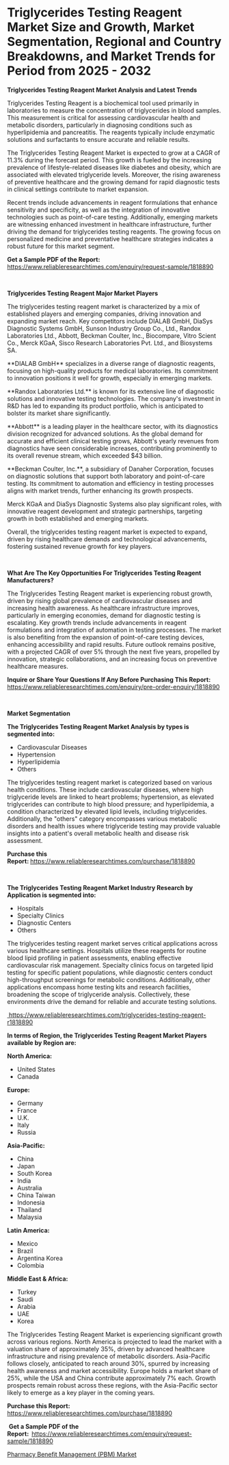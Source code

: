 <p><h1>Triglycerides Testing Reagent Market Size and Growth, Market Segmentation, Regional and Country Breakdowns, and Market Trends for Period from 2025 -  2032</h1></p><p><strong>Triglycerides Testing Reagent Market Analysis and Latest Trends</strong></p>
<p><p>Triglycerides Testing Reagent is a biochemical tool used primarily in laboratories to measure the concentration of triglycerides in blood samples. This measurement is critical for assessing cardiovascular health and metabolic disorders, particularly in diagnosing conditions such as hyperlipidemia and pancreatitis. The reagents typically include enzymatic solutions and surfactants to ensure accurate and reliable results.</p><p>The Triglycerides Testing Reagent Market is expected to grow at a CAGR of 11.3% during the forecast period. This growth is fueled by the increasing prevalence of lifestyle-related diseases like diabetes and obesity, which are associated with elevated triglyceride levels. Moreover, the rising awareness of preventive healthcare and the growing demand for rapid diagnostic tests in clinical settings contribute to market expansion.</p><p>Recent trends include advancements in reagent formulations that enhance sensitivity and specificity, as well as the integration of innovative technologies such as point-of-care testing. Additionally, emerging markets are witnessing enhanced investment in healthcare infrastructure, further driving the demand for triglycerides testing reagents. The growing focus on personalized medicine and preventative healthcare strategies indicates a robust future for this market segment.</p></p>
<p><strong>Get a Sample PDF of the Report:&nbsp;</strong> <a href="https://www.reliableresearchtimes.com/enquiry/request-sample/1818890?utm_campaign=2530&utm_medium=2&utm_source=Github&utm_content=ia&utm_term=05032025&utm_id=triglycerides-testing-reagent">https://www.reliableresearchtimes.com/enquiry/request-sample/1818890</a></p>
<p>&nbsp;</p>
<p><strong>Triglycerides Testing Reagent Major Market Players</strong></p>
<p><p>The triglycerides testing reagent market is characterized by a mix of established players and emerging companies, driving innovation and expanding market reach. Key competitors include DIALAB GmbH, DiaSys Diagnostic Systems GmbH, Sunson Industry Group Co., Ltd., Randox Laboratories Ltd., Abbott, Beckman Coulter, Inc., Biocompare, Vitro Scient Co., Merck KGaA, Sisco Research Laboratories Pvt. Ltd., and Biosystems SA.</p><p>**DIALAB GmbH** specializes in a diverse range of diagnostic reagents, focusing on high-quality products for medical laboratories. Its commitment to innovation positions it well for growth, especially in emerging markets.</p><p>**Randox Laboratories Ltd.** is known for its extensive line of diagnostic solutions and innovative testing technologies. The company's investment in R&D has led to expanding its product portfolio, which is anticipated to bolster its market share significantly.</p><p>**Abbott** is a leading player in the healthcare sector, with its diagnostics division recognized for advanced solutions. As the global demand for accurate and efficient clinical testing grows, Abbott's yearly revenues from diagnostics have seen considerable increases, contributing prominently to its overall revenue stream, which exceeded $43 billion.</p><p>**Beckman Coulter, Inc.**, a subsidiary of Danaher Corporation, focuses on diagnostic solutions that support both laboratory and point-of-care testing. Its commitment to automation and efficiency in testing processes aligns with market trends, further enhancing its growth prospects.</p><p>Merck KGaA and DiaSys Diagnostic Systems also play significant roles, with innovative reagent development and strategic partnerships, targeting growth in both established and emerging markets.</p><p>Overall, the triglycerides testing reagent market is expected to expand, driven by rising healthcare demands and technological advancements, fostering sustained revenue growth for key players.</p></p>
<p>&nbsp;</p>
<p><strong>What Are The Key Opportunities For Triglycerides Testing Reagent Manufacturers?</strong></p>
<p><p>The Triglycerides Testing Reagent market is experiencing robust growth, driven by rising global prevalence of cardiovascular diseases and increasing health awareness. As healthcare infrastructure improves, particularly in emerging economies, demand for diagnostic testing is escalating. Key growth trends include advancements in reagent formulations and integration of automation in testing processes. The market is also benefiting from the expansion of point-of-care testing devices, enhancing accessibility and rapid results. Future outlook remains positive, with a projected CAGR of over 5% through the next five years, propelled by innovation, strategic collaborations, and an increasing focus on preventive healthcare measures.</p></p>
<p><strong>Inquire or Share Your Questions If Any Before Purchasing This Report:</strong> <a href="https://www.reliableresearchtimes.com/enquiry/pre-order-enquiry/1818890?utm_campaign=2530&utm_medium=2&utm_source=Github&utm_content=ia&utm_term=05032025&utm_id=triglycerides-testing-reagent">https://www.reliableresearchtimes.com/enquiry/pre-order-enquiry/1818890</a></p>
<p>&nbsp;</p>
<p><strong>Market Segmentation</strong></p>
<p><strong>The Triglycerides Testing Reagent Market Analysis by types is segmented into:</strong></p>
<p><ul><li>Cardiovascular Diseases</li><li>Hypertension</li><li>Hyperlipidemia</li><li>Others</li></ul></p>
<p><p>The triglycerides testing reagent market is categorized based on various health conditions. These include cardiovascular diseases, where high triglyceride levels are linked to heart problems; hypertension, as elevated triglycerides can contribute to high blood pressure; and hyperlipidemia, a condition characterized by elevated lipid levels, including triglycerides. Additionally, the "others" category encompasses various metabolic disorders and health issues where triglyceride testing may provide valuable insights into a patient's overall metabolic health and disease risk assessment.</p></p>
<p><strong>Purchase this Report:&nbsp;</strong><a href="https://www.reliableresearchtimes.com/purchase/1818890?utm_campaign=2530&utm_medium=2&utm_source=Github&utm_content=ia&utm_term=05032025&utm_id=triglycerides-testing-reagent">https://www.reliableresearchtimes.com/purchase/1818890</a></p>
<p>&nbsp;</p>
<p><strong>The Triglycerides Testing Reagent Market Industry Research by Application is segmented into:</strong></p>
<p><ul><li>Hospitals</li><li>Specialty Clinics</li><li>Diagnostic Centers</li><li>Others</li></ul></p>
<p><p>The triglycerides testing reagent market serves critical applications across various healthcare settings. Hospitals utilize these reagents for routine blood lipid profiling in patient assessments, enabling effective cardiovascular risk management. Specialty clinics focus on targeted lipid testing for specific patient populations, while diagnostic centers conduct high-throughput screenings for metabolic conditions. Additionally, other applications encompass home testing kits and research facilities, broadening the scope of triglyceride analysis. Collectively, these environments drive the demand for reliable and accurate testing solutions.</p></p>
<p><a href="https://www.reliableresearchtimes.com/triglycerides-testing-reagent-r1818890?utm_campaign=2530&utm_medium=2&utm_source=Github&utm_content=ia&utm_term=05032025&utm_id=triglycerides-testing-reagent">&nbsp;https://www.reliableresearchtimes.com/triglycerides-testing-reagent-r1818890</a></p>
<p><strong>In terms of Region, the Triglycerides Testing Reagent Market Players available by Region are:</strong></p>
<p>
    <p> <strong> North America: </strong>
        <ul>
            <li>United States</li>
            <li>Canada</li>
        </ul>
        </p> 
    <p> <strong> Europe: </strong>
        <ul>
            <li>Germany</li>
            <li>France</li>
            <li>U.K.</li>
            <li>Italy</li>
            <li>Russia</li>
        </ul>
        </p> 
    <p> <strong> Asia-Pacific: </strong>
        <ul>
            <li>China</li>
            <li>Japan</li>
            <li>South Korea</li>
            <li>India</li>
            <li>Australia</li>
            <li>China Taiwan</li>
            <li>Indonesia</li>
            <li>Thailand</li>
            <li>Malaysia</li>
        </ul>
        </p> 
    <p> <strong> Latin America: </strong>
        <ul>
            <li>Mexico</li>
            <li>Brazil</li>
            <li>Argentina Korea</li>
            <li>Colombia</li>
        </ul>
        </p> 
    <p> <strong> Middle East & Africa: </strong>
        <ul>
            <li>Turkey</li>
            <li>Saudi</li>
            <li>Arabia</li>
            <li>UAE</li>
            <li>Korea</li>
        </ul>
    </p>
    </p>
<p><p>The Triglycerides Testing Reagent Market is experiencing significant growth across various regions. North America is projected to lead the market with a valuation share of approximately 35%, driven by advanced healthcare infrastructure and rising prevalence of metabolic disorders. Asia-Pacific follows closely, anticipated to reach around 30%, spurred by increasing health awareness and market accessibility. Europe holds a market share of 25%, while the USA and China contribute approximately 7% each. Growth prospects remain robust across these regions, with the Asia-Pacific sector likely to emerge as a key player in the coming years.</p></p>
<p><strong>Purchase this Report: </strong><a href="https://www.reliableresearchtimes.com/purchase/1818890?utm_campaign=2530&utm_medium=2&utm_source=Github&utm_content=ia&utm_term=05032025&utm_id=triglycerides-testing-reagent">https://www.reliableresearchtimes.com/purchase/1818890</a></p>
<p>&nbsp;<strong>Get a Sample PDF of the Report:&nbsp;&nbsp;</strong><a href="https://www.reliableresearchtimes.com/enquiry/request-sample/1818890?utm_campaign=2530&utm_medium=2&utm_source=Github&utm_content=ia&utm_term=05032025&utm_id=triglycerides-testing-reagent">https://www.reliableresearchtimes.com/enquiry/request-sample/1818890</a></p>
<p><strong></strong></p>
<p><p><a href="https://github.com/abbislposival/Market-Research-Report-List-1/blob/main/pharmacy-benefit-management-pbm-market.md?utm_campaign=2530&utm_medium=2&utm_source=Github&utm_content=ia&utm_term=05032025&utm_id=triglycerides-testing-reagent">Pharmacy Benefit Management (PBM) Market</a></p></p>